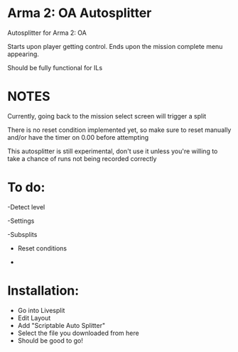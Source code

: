 # Arma 2: OA Autosplitter
Autosplitter for Arma 2: OA

Starts upon player getting control.
Ends upon the mission complete menu appearing.

Should be fully functional for ILs

# NOTES

Currently, going back to the mission select screen will trigger a split

There is no reset condition implemented yet, so make sure to reset manually and/or have the timer on 0.00 before attempting

This autosplitter is still experimental, don't use it unless you're willing to take a chance of runs not being recorded correctly

# To do:

-Detect level

-Settings

-Subsplits

- Reset conditions

- 

# Installation:

- Go into Livesplit
- Edit Layout
- Add "Scriptable Auto Splitter"
- Select the file you downloaded from here
- Should be good to go!
